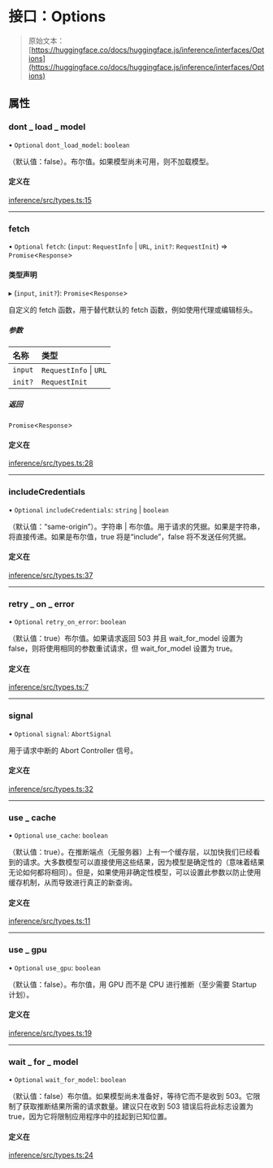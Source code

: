 # 接口：Options

> 原始文本：[https://huggingface.co/docs/huggingface.js/inference/interfaces/Options](https://huggingface.co/docs/huggingface.js/inference/interfaces/Options)

## 属性

### dont _ load _ model

• `Optional` `dont_load_model`: `boolean`

（默认值：false）。布尔值。如果模型尚未可用，则不加载模型。

#### 定义在

[inference/src/types.ts:15](https://github.com/huggingface/huggingface.js/blob/main/packages/inference/src/types.ts#L15)

* * *

### fetch

• `Optional` `fetch`: (`input`: `RequestInfo` | `URL`, `init?`: `RequestInit`) => `Promise`<`Response`>

#### 类型声明

▸ (`input`, `init?`): `Promise`<`Response`>

自定义的 fetch 函数，用于替代默认的 fetch 函数，例如使用代理或编辑标头。

##### 参数

| 名称 | 类型 |
| :-- | :-- |
| `input` | `RequestInfo` &#124; `URL` |
| `init?` | `RequestInit` |

##### 返回

`Promise`<`Response`>

#### 定义在

[inference/src/types.ts:28](https://github.com/huggingface/huggingface.js/blob/main/packages/inference/src/types.ts#L28)

* * *

### includeCredentials

• `Optional` `includeCredentials`: `string` | `boolean`

（默认值：“same-origin”）。字符串 | 布尔值。用于请求的凭据。如果是字符串，将直接传递。如果是布尔值，true 将是“include”，false 将不发送任何凭据。

#### 定义在

[inference/src/types.ts:37](https://github.com/huggingface/huggingface.js/blob/main/packages/inference/src/types.ts#L37)

* * *

### retry _ on _ error

• `Optional` `retry_on_error`: `boolean`

（默认值：true）布尔值。如果请求返回 503 并且 wait_for_model 设置为 false，则将使用相同的参数重试请求，但 wait_for_model 设置为 true。

#### 定义在

[inference/src/types.ts:7](https://github.com/huggingface/huggingface.js/blob/main/packages/inference/src/types.ts#L7)

* * *

### signal

• `Optional` `signal`: `AbortSignal`

用于请求中断的 Abort Controller 信号。

#### 定义在

[inference/src/types.ts:32](https://github.com/huggingface/huggingface.js/blob/main/packages/inference/src/types.ts#L32)

* * *

### use _ cache

• `Optional` `use_cache`: `boolean`

（默认值：true）。在推断端点（无服务器）上有一个缓存层，以加快我们已经看到的请求。大多数模型可以直接使用这些结果，因为模型是确定性的（意味着结果无论如何都将相同）。但是，如果使用非确定性模型，可以设置此参数以防止使用缓存机制，从而导致进行真正的新查询。

#### 定义在

[inference/src/types.ts:11](https://github.com/huggingface/huggingface.js/blob/main/packages/inference/src/types.ts#L11)

* * *

### use _ gpu

• `Optional` `use_gpu`: `boolean`

（默认值：false）。布尔值，用 GPU 而不是 CPU 进行推断（至少需要 Startup 计划）。

#### 定义在

[inference/src/types.ts:19](https://github.com/huggingface/huggingface.js/blob/main/packages/inference/src/types.ts#L19)

* * *

### wait _ for _ model

• `Optional` `wait_for_model`: `boolean`

（默认值：false）布尔值。如果模型尚未准备好，等待它而不是收到 503。它限制了获取推断结果所需的请求数量。建议只在收到 503 错误后将此标志设置为 true，因为它将限制应用程序中的挂起到已知位置。

#### 定义在

[inference/src/types.ts:24](https://github.com/huggingface/huggingface.js/blob/main/packages/inference/src/types.ts#L24)
